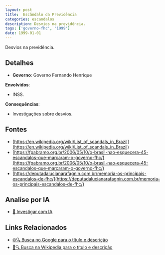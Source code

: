 ```yaml
---
layout: post
title:  Escândalo da Previdência
categories: escandalos
description: Desvios na previdência.
tags: ['governo-fhc', '1999']
date: 1999-01-01
---
```


Desvios na previdência.

## Detalhes
- **Governo**: Governo Fernando Henrique

**Envolvidos**:
- INSS.


**Consequências**:
- Investigações sobre desvios.


## Fontes
- [https://en.wikipedia.org/wiki/List_of_scandals_in_Brazil](https://en.wikipedia.org/wiki/List_of_scandals_in_Brazil)
- [https://fpabramo.org.br/2006/05/10/o-brasil-nao-esquecera-45-escandalos-que-marcaram-o-governo-fhc/](https://fpabramo.org.br/2006/05/10/o-brasil-nao-esquecera-45-escandalos-que-marcaram-o-governo-fhc/)
- [https://deputadalucianarafagnin.com.br/memoria-os-principais-escandalos-de-fhc/](https://deputadalucianarafagnin.com.br/memoria-os-principais-escandalos-de-fhc/)


## Analise por IA
- [🤖 Investigar com IA](https://www.perplexity.ai/search?q=Esc%C3%A2ndalo%20da%20Previd%C3%AAncia%20Desvios%20na%20previd%C3%AAncia.%20Governo%20Fernando%20Henrique)

## Links Relacionados
- [🌐🔍 Busca no Google para o título e descrição](https://www.google.com/search?q=Esc%C3%A2ndalo%20da%20Previd%C3%AAncia%20Desvios%20na%20previd%C3%AAncia.%20Governo%20Fernando%20Henrique)
- [📖🔍 Busca na Wikipedia para o título e descrição](https://pt.wikipedia.org/w/index.php?search=Esc%C3%A2ndalo%20da%20Previd%C3%AAncia%20Desvios%20na%20previd%C3%AAncia.%20Governo%20Fernando%20Henrique)

